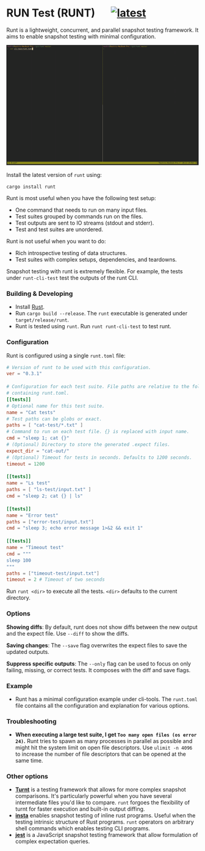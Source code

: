# RUN Test (RUNT) &emsp; [![latest]][crate]

[latest]: https://img.shields.io/crates/v/runt.svg
[crate]: https://crates.io/crates/runt

Runt is a lightweight, concurrent, and parallel snapshot testing framework. 
It aims to enable snapshot testing with minimal configuration.

![](static/runt.gif)

Install the latest version of `runt` using:
```
cargo install runt
```

Runt is most useful when you have the following test setup:
- One command that needs to run on many input files.
- Test suites grouped by commands run on the files.
- Test outputs are sent to IO streams (stdout and stderr).
- Test and test suites are unordered.

Runt is not useful when you want to do:
- Rich introspective testing of data structures.
- Test suites with complex setups, dependencies, and teardowns.

Snapshot testing with runt is extremely flexible. For example, the tests
under `runt-cli-test` test the outputs of the runt CLI.

### Building & Developing

- Install [Rust][].
- Run `cargo build --release`. The `runt` executable is generated
  under `target/release/runt`.
- Runt is tested using `runt`. Run `runt runt-cli-test` to test runt.

### Configuration

Runt is configured using a single `runt.toml` file:

```toml
# Version of runt to be used with this configuration.
ver = "0.3.1"

# Configuration for each test suite. File paths are relative to the folder
# containing runt.toml.
[[tests]]
# Optional name for this test suite.
name = "Cat tests"
# Test paths can be globs or exact.
paths = [ "cat-test/*.txt" ]
# Command to run on each test file. {} is replaced with input name.
cmd = "sleep 1; cat {}"
# (Optional) Directory to store the generated .expect files.
expect_dir = "cat-out/"
# (Optional) Timeout for tests in seconds. Defaults to 1200 seconds.
timeout = 1200

[[tests]]
name = "Ls test"
paths = [ "ls-test/input.txt" ]
cmd = "sleep 2; cat {} | ls"

[[tests]]
name = "Error test"
paths = ["error-test/input.txt"]
cmd = "sleep 3; echo error message 1>&2 && exit 1"

[[tests]]
name = "Timeout test"
cmd = """
sleep 100
"""
paths = ["timeout-test/input.txt"]
timeout = 2 # Timeout of two seconds
```

Run `runt <dir>` to execute all the tests. `<dir>` defaults to the current
directory.

### Options

**Showing diffs**: By default, runt does not show diffs between the new output
and the expect file. Use `--diff` to show the diffs.

**Saving changes**: The `--save` flag overwrites the expect files to save the
updated outputs.

**Suppress specific outputs**: The `--only` flag can be used to focus on only
failing, missing, or correct tests. It composes with the diff and save flags.


### Example

- Runt has a minimal configuration example under cli-tools. The `runt.toml`
  file contains all the configuration and explanation for various options.

### Troubleshooting

- **When executing a large test suite, I get `Too many open files (os error 24)`.**
  Runt tries to spawn as many processes in parallel as possible and might hit
  the system limit on open file descriptors. Use `ulimit -n 4096` to increase
  the number of file descriptors that can be opened at the same time.

### Other options

- **[Turnt][]** is a testing framework that allows for more
  complex snapshot comparisons. It's particularly powerful when you have
  several intermediate files you'd like to compare. `runt` forgoes the
  flexibility of turnt for faster execution and built-in output diffing.
- **[insta][]** enables snapshot testing of inline rust programs. Useful when
  the testing intrinsic structure of Rust programs. `runt` operators on
  arbitrary shell commands which enables testing CLI programs.
- **[jest][]** is a JavaScript snapshot testing framework that allow
  formulation of complex expectation queries.

[rust]: https://www.rust-lang.org/tools/install
[turnt]: https://github.com/cucapra/turnt
[insta]: https://docs.rs/insta/0.15.0/insta/
[jest]: https://jestjs.io/

